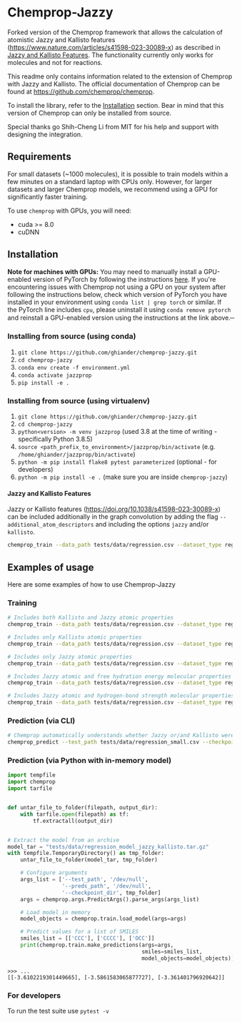 # Chemprop-Jazzy
Forked version of the Chemprop framework that allows the calculation of atomistic Jazzy and Kallisto features (https://www.nature.com/articles/s41598-023-30089-x) as described in [Jazzy and Kallisto Features](#jazzy-and-kallisto-features). The functionality currently only works for molecules and not for reactions.

This readme only contains information related to the extension of Chemprop with Jazzy and Kallisto. The official documentation of Chemprop can be found at https://github.com/chemprop/chemprop.

To install the library, refer to the [Installation](#installation) section. Bear in mind that this version of Chemprop can only be installed from source.

Special thanks go Shih-Cheng Li from MIT for his help and support with designing the integration.

## Requirements

For small datasets (~1000 molecules), it is possible to train models within a few minutes on a standard laptop with CPUs only. However, for larger datasets and larger Chemprop models, we recommend using a GPU for significantly faster training.

To use `chemprop` with GPUs, you will need:
 * cuda >= 8.0
 * cuDNN

## Installation

**Note for machines with GPUs:** You may need to manually install a GPU-enabled version of PyTorch by following the instructions [here](https://pytorch.org/get-started/locally/). If you're encountering issues with Chemprop not using a GPU on your system after following the instructions below, check which version of PyTorch you have installed in your environment using `conda list | grep torch` or similar. If the PyTorch line includes `cpu`, please uninstall it using `conda remove pytorch` and reinstall a GPU-enabled version using the instructions at the link above.
̶

### Installing from source (using conda)

1. `git clone https://github.com/ghiander/chemprop-jazzy.git`
2. `cd chemprop-jazzy`
3. `conda env create -f environment.yml`
4. `conda activate jazzprop`
5. `pip install -e .`

### Installing from source (using virtualenv)

1. `git clone https://github.com/ghiander/chemprop-jazzy.git`
2. `cd chemprop-jazzy`
3. `python<version> -m venv jazzprop` (used <version> 3.8 at the time of writing - specifically Python 3.8.5)
4. `source <path_prefix_to_environment>/jazzprop/bin/activate` (e.g. `/home/ghiander/jazzprop/bin/activate`)
5. `python -m pip install flake8 pytest parameterized` (optional - for developers)
6. `python -m pip install -e .` (make sure you are inside `chemprop-jazzy`)

#### Jazzy and Kallisto Features
Jazzy or Kallisto features (https://doi.org/10.1038/s41598-023-30089-x) can be included additionally in the graph convolution by adding the flag `--additional_atom_descriptors` and including the options `jazzy` and/or `kallisto`.

```bash
chemprop_train --data_path tests/data/regression.csv --dataset_type regression --save_dir test_model_checkpoints --quiet --additional_atom_descriptors kallisto jazzy
```

## Examples of usage
Here are some examples of how to use Chemprop-Jazzy

### Training
```bash
# Includes both Kallisto and Jazzy atomic properties
chemprop_train --data_path tests/data/regression.csv --dataset_type regression --save_dir test_model_checkpoints --quiet --additional_atom_descriptors kallisto jazzy

# Includes only Kallisto atomic properties
chemprop_train --data_path tests/data/regression.csv --dataset_type regression --save_dir test_model_checkpoints --quiet --additional_atom_descriptors kallisto

# Includes only Jazzy atomic properties
chemprop_train --data_path tests/data/regression.csv --dataset_type regression --save_dir test_model_checkpoints --quiet --additional_atom_descriptors jazzy

# Includes Jazzy atomic and free hydration energy molecular properties
chemprop_train --data_path tests/data/regression.csv --dataset_type regression --save_dir test_model_checkpoints --quiet --additional_atom_descriptors jazzy --features_generator jazzy_hyd

# Includes Jazzy atomic and hydrogen-bond strength molecular properties
chemprop_train --data_path tests/data/regression.csv --dataset_type regression --save_dir test_model_checkpoints --quiet --additional_atom_descriptors jazzy --features_generator jazzy_hbs
```

### Prediction (via CLI)
```bash
# Chemprop automatically understands whether Jazzy or/and Kallisto were used to train the model
chemprop_predict --test_path tests/data/regression_small.csv --checkpoint_dir test_model_checkpoints --preds_path regression_preds.csv
```

### Prediction (via Python with in-memory model)
```python
import tempfile
import chemprop
import tarfile


def untar_file_to_folder(filepath, output_dir):
    with tarfile.open(filepath) as tf:
        tf.extractall(output_dir)


# Extract the model from an archive
model_tar = "tests/data/regression_model_jazzy_kallisto.tar.gz"
with tempfile.TemporaryDirectory() as tmp_folder:
    untar_file_to_folder(model_tar, tmp_folder)

    # Configure arguments
    args_list = ['--test_path', '/dev/null',
                 '--preds_path', '/dev/null',
                 '--checkpoint_dir', tmp_folder]
    args = chemprop.args.PredictArgs().parse_args(args_list)

    # Load model in memory
    model_objects = chemprop.train.load_model(args=args)

    # Predict values for a list of SMILES
    smiles_list = [['CCC'], ['CCCC'], ['OCC']]
    print(chemprop.train.make_predictions(args=args,
                                          smiles=smiles_list,
                                          model_objects=model_objects))
```

```
>>> ...
[[-3.6102219301449665], [-3.5861583065877727], [-3.361401796920642]]
```

### For developers
To run the test suite use `pytest -v`

